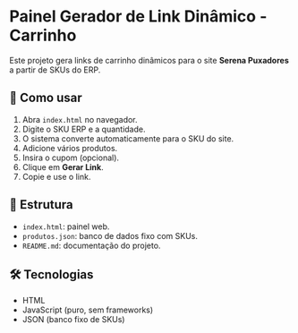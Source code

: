 # Painel Gerador de Link Dinâmico - Carrinho

Este projeto gera links de carrinho dinâmicos para o site **Serena Puxadores** a partir de SKUs do ERP.

## 🚀 Como usar
1. Abra `index.html` no navegador.
2. Digite o SKU ERP e a quantidade.
3. O sistema converte automaticamente para o SKU do site.
4. Adicione vários produtos.
5. Insira o cupom (opcional).
6. Clique em **Gerar Link**.
7. Copie e use o link.

## 📂 Estrutura
- `index.html`: painel web.
- `produtos.json`: banco de dados fixo com SKUs.
- `README.md`: documentação do projeto.

## 🛠 Tecnologias
- HTML
- JavaScript (puro, sem frameworks)
- JSON (banco fixo de SKUs)

